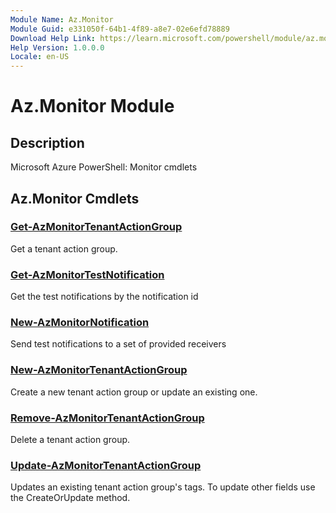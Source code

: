 ```yaml
---
Module Name: Az.Monitor
Module Guid: e331050f-64b1-4f89-a8e7-02e6efd78889
Download Help Link: https://learn.microsoft.com/powershell/module/az.monitor
Help Version: 1.0.0.0
Locale: en-US
---
```


# Az.Monitor Module
## Description
Microsoft Azure PowerShell: Monitor cmdlets

## Az.Monitor Cmdlets
### [Get-AzMonitorTenantActionGroup](Get-AzMonitorTenantActionGroup.md)
Get a tenant action group.

### [Get-AzMonitorTestNotification](Get-AzMonitorTestNotification.md)
Get the test notifications by the notification id

### [New-AzMonitorNotification](New-AzMonitorNotification.md)
Send test notifications to a set of provided receivers

### [New-AzMonitorTenantActionGroup](New-AzMonitorTenantActionGroup.md)
Create a new tenant action group or update an existing one.

### [Remove-AzMonitorTenantActionGroup](Remove-AzMonitorTenantActionGroup.md)
Delete a tenant action group.

### [Update-AzMonitorTenantActionGroup](Update-AzMonitorTenantActionGroup.md)
Updates an existing tenant action group's tags.
To update other fields use the CreateOrUpdate method.

